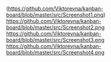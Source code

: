 (https://github.com/Viktorevna/kanban-board/blob/master/src/Screenshot1.png)
https://github.com/Viktorevna/kanban-board/blob/master/src/Screenshot2.png
https://github.com/Viktorevna/kanban-board/blob/master/src/Screenshot3.png
https://github.com/Viktorevna/kanban-board/blob/master/src/Screenshot4.png
